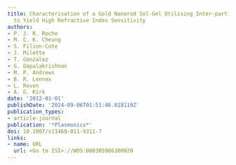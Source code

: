 ```yaml
---
title: Characterisation of a Gold Nanorod Sol-Gel Utilising Inter-particle Coupling
  to Yield High Refractive Index Sensitivity
authors:
- P. J. R. Roche
- M. C. K. Cheung
- S. Filion-Cote
- J. Milette
- T. Gonzalez
- G. Gopalakrishnan
- M. P. Andrews
- B. R. Lennox
- L. Reven
- A. G. Kirk
date: '2012-01-01'
publishDate: '2024-09-06T01:51:46.818119Z'
publication_types:
- article-journal
publication: '*Plasmonics*'
doi: 10.1007/s11468-011-9311-7
links:
- name: URL
  url: <Go to ISI>://WOS:000305986300020
---
```


